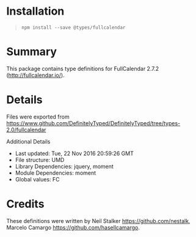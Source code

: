 # Installation
> `npm install --save @types/fullcalendar`

# Summary
This package contains type definitions for FullCalendar 2.7.2 (http://fullcalendar.io/).

# Details
Files were exported from https://www.github.com/DefinitelyTyped/DefinitelyTyped/tree/types-2.0/fullcalendar

Additional Details
 * Last updated: Tue, 22 Nov 2016 20:59:26 GMT
 * File structure: UMD
 * Library Dependencies: jquery, moment
 * Module Dependencies: moment
 * Global values: FC

# Credits
These definitions were written by Neil Stalker <https://github.com/nestalk>, Marcelo Camargo <https://github.com/hasellcamargo>.
